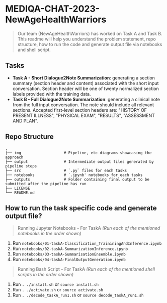 # MEDIQA-CHAT-2023-NewAgeHealthWarriors
> Our team (NewAgeHealthWarriors) has worked on Task A and Task B. This readme will help you understand the problem statement, repo structure, how to run the code and generate output file via notebooks and shell script.

## Tasks
- **Task A - Short Dialogue2Note Summarization**: generating a section summary (section header and content) associated with the short input conversation. Section header will be one of twenty normalized section labels provided with the training data. 
- **Task B - Full Dialogue2Note Summarization**: generating a clinical note from the full input conversation. The note should include all relevant sections. Accepted first-level section headers are: "HISTORY OF PRESENT ILLNESS", "PHYSICAL EXAM", "RESULTS", "ASSESSMENT AND PLAN". 

## Repo Structure
    .
    ├── img                   # Pipeline, etc diagrams showcasing the approach
    ├── output                # Intermediate output files generated by pipeline steps
    ├── src                   # `.py` files for each tasks
    ├── notebooks             # `.ipynb' notebooks for each tasks
    ├── outputs               # Folder containing final output to be submitted after the pipeline has run
    ├── LICENSE
    └── README.md


## How to run the task specific code and generate output file?
 > Running Jupyter Notebooks - For TaskA
  _(Run each of the mentioned notebooks in the order shown)_
  1. Run `notebooks/01-taskA-Classification_TraininingAndInference.ipynb` 
  2. Run `notebooks/02-taskA-SummarizationInference.ipynb`
  3. Run `notebooks/03-taskA-SummarisationEnsemble.ipynb`
  4. Run `notebooks/04-taskA-FinalOutputGeneration.ipynb`
 
 > Running Bash Script - For TaskA
  _(Run each of the mentioned shell scripts in the order shown)_
  1. Run `. ./install.sh` or `source install.sh` 
  2. Run `. ./activate.sh` or `source activate.sh`
  3. Run `. ./decode_taskA_run1.sh` or `source decode_taskA_run1.sh`
